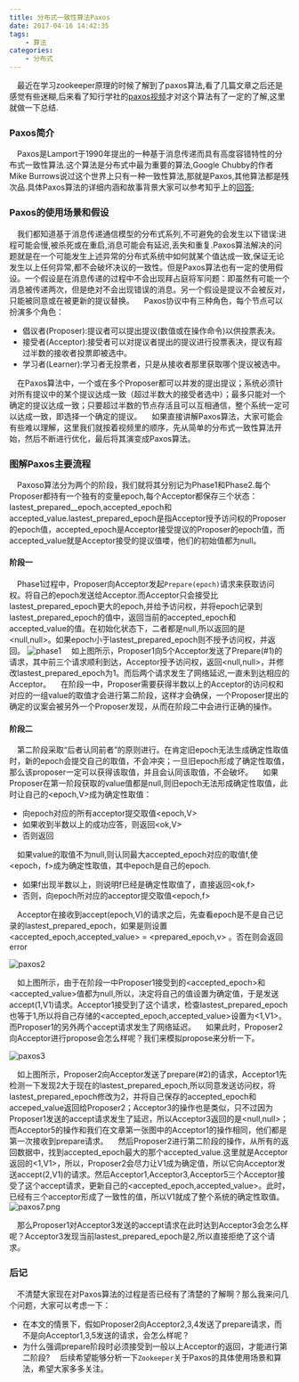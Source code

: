```yaml
---
title: 分布式一致性算法Paxos
date: 2017-04-16 14:42:35
tags: 
	- 算法
categories:
	- 分布式
---
```

 最近在学习zookeeper原理的时候了解到了paxos算法,看了几篇文章之后还是感觉有些迷糊,后来看了知行学社的[paxos视频](http://www.tudou.com/programs/view/e8zM8dAL6hM/)才对这个算法有了一定的了解,这里就做一下总结.

### Paxos简介
 Paxos是Lamport于1990年提出的一种基于消息传递而具有高度容错特性的分布式一致性算法.这个算法是分布式中最为重要的算法,Google Chubby的作者Mike Burrows说过这个世界上只有一种一致性算法,那就是Paxos,其他算法都是残次品.具体Paxos算法的详细内涵和故事背景大家可以参考知乎上的[回答](https://www.zhihu.com/question/19787937);

### Paxos的使用场景和假设
 我们都知道基于消息传递通信模型的分布式系列,不可避免的会发生以下错误:进程可能会慢,被杀死或在重启,消息可能会有延迟,丢失和重复.Paxos算法解决的问题就是在一个可能发生上述异常的分布式系统中如何就某个值达成一致,保证无论发生以上任何异常,都不会破坏决议的一致性。但是Paxos算法也有一定的使用假设。一个假设是在消息传递的过程中不会出现拜占庭将军问题：即虽然有可能一个消息被传递两次，但是绝对不会出现错误的消息。另一个假设是提议不会被反对，只能被同意或在被更新的提议替换。
 Paxos协议中有三种角色，每个节点可以扮演多个角色：
- 倡议者(Proposer):提议者可以提出提议(数值或在操作命令)以供投票表决。
- 接受者(Acceptor):接受者可以对提议者提出的提议进行投票表决，提议有超过半数的接收者投票即被选中。
- 学习者(Learner):学习者无投票者，只是从接收者那里获取哪个提议被选中。


 在Paxos算法中，一个或在多个Proposer都可以并发的提出提议；系统必须针对所有提议中的某个提议达成一致（超过半数大的接受者选中）；最多只能对一个确定的提议达成一致；只要超过半数的节点存活且可以互相通信，整个系统一定可以达成一致，即选择一个确定的提议。
 如果直接讲解Paxos算法，大家可能会有些难以理解，这里我们就按着视频里的顺序，先从简单的分布式一致性算法开始，然后不断进行优化，最后将其演变成Paxos算法。

### 图解Paxos主要流程
 Paxoso算法分为两个的阶段，我们就将其分别记为Phase1和Phase2.每个Proposer都持有一个独有的变量epoch,每个Acceptor都保存三个状态：lastest_prepared__epoch,accepted_epoch和accepted_value.lastest_prepared_epoch是指Acceptor授予访问权的Proposer的epoch值，accepted_epoch是Acceptor接受提议的Proposer的epoch值，而accepted_value就是Acceptor接受的提议值喽，他们的初始值都为null。
#### 阶段一
 Phase1过程中，Proposer向Acceptor发起`Prepare(epoch)`请求来获取访问权。将自己的epoch发送给Acceptor.而Acceptor只会接受比lastest_prepared_epoch更大的epoch,并给予访问权，并将epoch记录到lastest_prepared_epoch的值中，返回当前的accepted_epoch和accepted_value的值。在初始化状态下，二者都是null,所以返回的是<null,null>。如果epoch小于lastest_prepared_epoch则不授予访问权，并返回<error>。
![phase1](http://7xrxif.com1.z0.glb.clouddn.com/2017416-paxos-paxos1.png)
 如上图所示，Proposer1向5个Acceptor发送了Prepare(#1)的请求，其中前三个请求顺利到达，Acceptor授予访问权，返回<null,null>，并修改lastest_prepared_epoch为1。而后两个请求发生了网络延迟,一直未到达相应的Acceptor。
 在阶段一中，Proposer需要获得半数以上的Acceptor的访问权和对应的一组value的取值才会进行第二阶段，这样才会确保，一个Proposer提出的确定的议案会被另外一个Proposer发现，从而在阶段二中会进行正确的操作。
#### 阶段二
 第二阶段采取“后者认同前者”的原则进行。在肯定旧epoch无法生成确定性取值时，新的epoch会提交自己的取值，不会冲突；一旦旧epoch形成了确定性取值，那么该proposer一定可以获得该取值，并且会认同该取值，不会破坏。
 如果Proposer在第一阶段获取的value值都是null,则旧epoch无法形成确定性取值，此时让自己的<epoch,V>成为确定性取值：
- 向epoch对应的所有acceptor提交取值<epoch,V>
- 如果收到半数以上的成功应答，则返回<ok,V>
- 否则返回<error>

 如果value的取值不为null,则认同最大accepted_epoch对应的取值f,使<epoch，f>成为确定性取值，其中epoch是自己的epoch.
- 如果f出现半数以上，则说明f已经是确定性取值了，直接返回<ok,f>
- 否则，向epoch所对应的acceptor提交取值<epoch,f>

 Acceptor在接收到accept(epoch,V)的请求之后，先查看epoch是不是自己记录的lastest_prepared_epoch，如果是则设置<accepted_epoch,accepted_value> = <prepared_epoch,v> 。否在则会返回error


![paxos2](http://7xrxif.com1.z0.glb.clouddn.com/2017416-paxos-paxos2.png)

 如上图所示，由于在阶段一中Proposer1接受到的<accepted_epoch>和<accepted_value>值都为null,所以，决定将自己的值设置为确定值，于是发送accept(1,V1)请求。Acceptor1接受到了这个请求，检查lastest_prepared_epoch也等于1,所以将自己存储的<accepted_epoch,accepted_value>设置为<1,V1>。而Proposer1的另外两个accept请求发生了网络延迟。
 如果此时，Proposer2向Acceptor进行propose会怎么样呢？我们来模拟propose来分析一下。


![paxos3](http://7xrxif.com1.z0.glb.clouddn.com/2017416-paxos-paxos3.png)

 如上图所示，Proposer2向Acceptor发送了prepare(#2)的请求，Acceptor1先检测一下发现2大于现在的lastest_prepared_epoch,所以同意发送访问权，将lastest_prepared_epoch修改为2，并将自己保存的accepted_epoch和acceped_value返回给Proposer2；Acceptor3的操作也是类似，只不过因为Proposer1发送的accept请求发生了延迟，所以Acceptor3返回的是<null,null>；而Acceptor5的操作和我们在文章第一张图中的Acceptor1的操作相同，他们都是第一次接收到prepare请求。
 然后Proposer2进行第二阶段的操作，从所有的返回数据中，找到accepted_epoch最大的那个accepted_value.这里就是Acceptor返回的<1,V1>，所以，Proposer2会尽力让V1成为确定值，所以它向Acceptor发送accept(2,V1)的请求。然后Acceptor1,Acceptor3,Acceptor5三个Acceptor接受了这个accept请求，更新自己的<accepted_epoch,accepted_value>。此时，已经有三个acceptor形成了一致性的值，所以V1就成了整个系统的确定性取值。
![paxos7.png](http://7xrxif.com1.z0.glb.clouddn.com/2017416-paxos-paxos7.png)

 那么Proposer1对Acceptor3发送的accept请求在此时达到Acceptor3会怎么样呢？Acceptor3发现当前lastest_prepared_epoch是2,所以直接拒绝了这个请求。

### 后记
 不清楚大家现在对Paxos算法的过程是否已经有了清楚的了解啊？那么我来问几个问题，大家可以考虑一下：
- 在本文的情景下，假如Proposer2向Acceptor2,3,4发送了prepare请求，而不是向Acceptor1,3,5发送的请求，会怎么样呢？
- 为什么强调prepare阶段时必须接受到一般以上Acceptor的返回，才能进行第二阶段?
&emsp;后续希望能够分析一下`Zookeeper`关于Paxos的具体使用场景和算法，希望大家多多关注。
